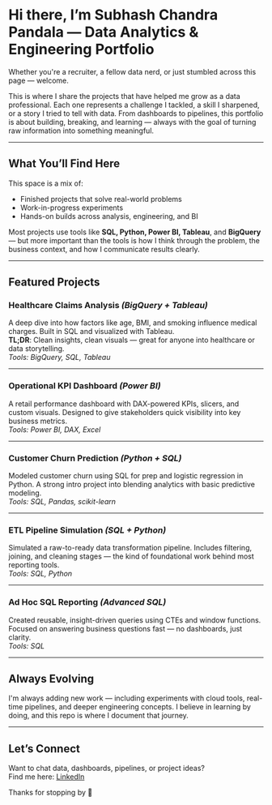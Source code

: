# Hi there, I’m Subhash Chandra Pandala — Data Analytics & Engineering Portfolio

Whether you're a recruiter, a fellow data nerd, or just stumbled across this page — welcome.

This is where I share the projects that have helped me grow as a data professional. Each one represents a challenge I tackled, a skill I sharpened, or a story I tried to tell with data. From dashboards to pipelines, this portfolio is about building, breaking, and learning — always with the goal of turning raw information into something meaningful.

---

## What You’ll Find Here

This space is a mix of:
- Finished projects that solve real-world problems
- Work-in-progress experiments
- Hands-on builds across analysis, engineering, and BI

Most projects use tools like **SQL, Python, Power BI, Tableau**, and **BigQuery** — but more important than the tools is how I think through the problem, the business context, and how I communicate results clearly.

---

## Featured Projects

### Healthcare Claims Analysis *(BigQuery + Tableau)*  
A deep dive into how factors like age, BMI, and smoking influence medical charges. Built in SQL and visualized with Tableau.  
**TL;DR**: Clean insights, clean visuals — great for anyone into healthcare or data storytelling.  
*Tools: BigQuery, SQL, Tableau*

---

### Operational KPI Dashboard *(Power BI)*  
A retail performance dashboard with DAX-powered KPIs, slicers, and custom visuals. Designed to give stakeholders quick visibility into key business metrics.  
*Tools: Power BI, DAX, Excel*

---

### Customer Churn Prediction *(Python + SQL)*  
Modeled customer churn using SQL for prep and logistic regression in Python. A strong intro project into blending analytics with basic predictive modeling.  
*Tools: SQL, Pandas, scikit-learn*

---

### ETL Pipeline Simulation *(SQL + Python)*  
Simulated a raw-to-ready data transformation pipeline. Includes filtering, joining, and cleaning stages — the kind of foundational work behind most reporting tools.  
*Tools: SQL, Python*

---

### Ad Hoc SQL Reporting *(Advanced SQL)*  
Created reusable, insight-driven queries using CTEs and window functions. Focused on answering business questions fast — no dashboards, just clarity.  
*Tools: SQL*

---

## Always Evolving

I'm always adding new work — including experiments with cloud tools, real-time pipelines, and deeper engineering concepts. I believe in learning by doing, and this repo is where I document that journey.

---

## Let’s Connect

Want to chat data, dashboards, pipelines, or project ideas?  
Find me here: [LinkedIn](https://www.linkedin.com/in/subhash-chandra1)

Thanks for stopping by 🙌

